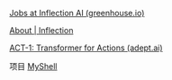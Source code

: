 [Jobs at Inflection AI (greenhouse.io)](https://boards.greenhouse.io/inflection)

[About | Inflection](https://inflection.ai/about/)

[ACT-1: Transformer for Actions (adept.ai)](https://www.adept.ai/act)

项目
[MyShell](https://app.myshell.ai/)
